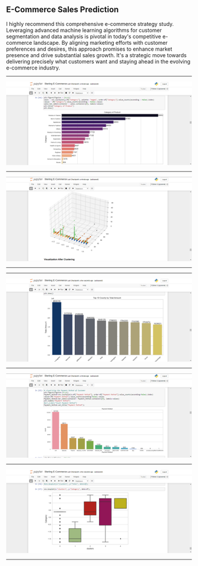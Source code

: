 ## E-Commerce Sales Prediction

I highly recommend this comprehensive e-commerce strategy study. Leveraging advanced machine learning algorithms for customer segmentation and data analysis is pivotal in today's competitive e-commerce landscape. By aligning marketing efforts with customer preferences and desires, this approach promises to enhance market presence and drive substantial sales growth. It's a strategic move towards delivering precisely what customers want and staying ahead in the evolving e-commerce industry.

<hr>

![My Image](assets/img4.png)

<hr>

![My Image](assets/img2.png)

<hr><hr>

![My Image](assets/img3.png)

<hr>

![My Image](assets/img5.png)

<hr>

![My Image](assets/img1.png)

<hr>

<br>

<br>
